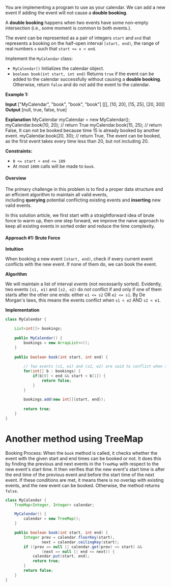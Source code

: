 You are implementing a program to use as your calendar. We can add a new event if adding the event will not cause a **double booking**.

A **double booking** happens when two events have some non-empty intersection (i.e., some moment is common to both events.).

The event can be represented as a pair of integers `start` and `end` that represents a booking on the half-open interval `[start, end)`, the range of real numbers `x` such that `start <= x < end`.

Implement the `MyCalendar` class:

- `MyCalendar()` Initializes the calendar object.
- `boolean book(int start, int end)` Returns `true` if the event can be added to the calendar successfully without causing a **double booking**. Otherwise, return `false` and do not add the event to the calendar.

**Example 1:**

**Input**
["MyCalendar", "book", "book", "book"]
[[], [10, 20], [15, 25], [20, 30]]
**Output**
[null, true, false, true]

**Explanation**
MyCalendar myCalendar = new MyCalendar();
myCalendar.book(10, 20); // return True
myCalendar.book(15, 25); // return False, It can not be booked because time 15 is already booked by another event.
myCalendar.book(20, 30); // return True, The event can be booked, as the first event takes every time less than 20, but not including 20.

**Constraints:**

- `0 <= start < end <= 109`
- At most `1000` calls will be made to `book`.

#### Overview

The primary challenge in this problem is to find a proper data structure and an efficient algorithm to maintain all valid events, including **querying** potential conflicting existing events and **inserting** new valid events.

In this solution article, we first start with a straightforward idea of brute force to warm up, then one step forward, we improve the naive approach to keep all existing events in sorted order and reduce the time complexity.

#### Approach #1: Brute Force

**Intuition**

When booking a new event `[start, end)`, check if every current event conflicts with the new event. If none of them do, we can book the event.

**Algorithm**

We will maintain a list of interval _events_ (not necessarily sorted). Evidently, two events `[s1, e1)` and `[s2, e2)` do _not_ conflict if and only if one of them starts after the other one ends: either `e1 <= s2` OR `e2 <= s1`. By De Morgan's laws, this means the events conflict when `s1 < e2` AND `s2 < e1`.

**Implementation**

```java
class MyCalendar {

    List<int[]> bookings;
    
    public MyCalendar() {
        bookings = new ArrayList<>();
    }
    
    public boolean book(int start, int end) {
        
        // Two events (s1, e1) and (s2, e2) are said to conflict when s1 < e2 and s2 < e1
        for(int[] b : bookings) {
            if(b[0] < end && start < b[1]) {
                return false;
            }
        }
        
        bookings.add(new int[]{start, end});
        
        return true;
    }
}
```

# Another method using TreeMap

Booking Process: When the `book` method is called, it checks whether the event with the given start and end times can be booked or not. It does this by finding the previous and next events in the `TreeMap` with respect to the new event's start time. It then verifies that the new event's start time is after the end time of the previous event and before the start time of the next event. If these conditions are met, it means there is no overlap with existing events, and the new event can be booked. Otherwise, the method returns `false`.

```java
class MyCalendar {
    TreeMap<Integer, Integer> calendar;

    MyCalendar() {
        calendar = new TreeMap();
    }

    public boolean book(int start, int end) {
        Integer prev = calendar.floorKey(start),
                next = calendar.ceilingKey(start);
        if ((prev == null || calendar.get(prev) <= start) &&
                (next == null || end <= next)) {
            calendar.put(start, end);
            return true;
        }
        return false;
    }
}
```
